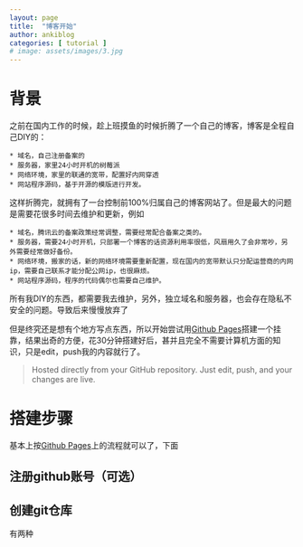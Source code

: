 ```yaml
---
layout: page
title:  "博客开始"
author: ankiblog
categories: [ tutorial ]
# image: assets/images/3.jpg
---
```

# 背景
之前在国内工作的时候，趁上班摸鱼的时候折腾了一个自己的博客，博客是全程自己DIY的：

    * 域名，自己注册备案的  
    * 服务器，家里24小时开机的树莓派  
    * 网络环境，家里的联通的宽带，配置好内网穿透  
    * 网站程序源码，基于开源的模版进行开发。  

这样折腾完，就拥有了一台控制前100%归属自己的博客网站了。但是最大的问题是需要花很多时间去维护和更新，例如  

    * 域名，腾讯云的备案政策经常调整，需要经常配合备案之类的。  
    * 服务器，需要24小时开机，只部署一个博客的话资源利用率很低，风扇用久了会非常吵，另外需要经常做好备份。  
    * 网络环境，搬家的话，新的网络环境需要重新配置，现在国内的宽带默认只分配运营商的内网ip，需要自己联系才能分配公网ip，也很麻烦。  
    * 网站程序源码，程序的代码偶尔也需要自己维护。  

所有我DIY的东西，都需要我去维护，另外，独立域名和服务器，也会存在隐私不安全的问题。导致后来慢慢放弃了

但是终究还是想有个地方写点东西，所以开始尝试用[Github Pages](https://pages.github.com/)搭建一个挂靠，结果出奇的方便，花30分钟搭建好后，甚并且完全不需要计算机方面的知识，只是edit，push我的内容就行了。
 > Hosted directly from your GitHub repository. Just edit, push, and your changes are live.

# 搭建步骤
基本上按[Github Pages](https://pages.github.com/)上的流程就可以了，下面

## 注册github账号（可选）


## 创建git仓库
有两种

 

